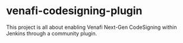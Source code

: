 # venafi-codesigning-plugin

This project is all about enabling Venafi Next-Gen CodeSigning within Jenkins through a community plugin.